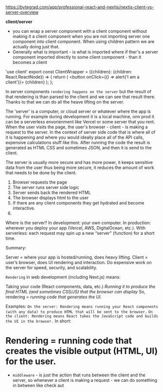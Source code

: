 https://bytegrad.com/app/professional-react-and-nextjs/nextjs-client-vs-server-overview

**client/server**
- you can wrap a server component with a  client component without making it a client component when you are not
  importing server one component into client component. When using children pattern we are actually doing just that.
- Generally what is important - is what is imported where if ther's a server component imported directly to some 
  client component  - than it becomes a client


'use client'
export const ClientWrapper = ({children}: {children: React.ReactNode}) => {
return (
<button onClick={() => alert('I am a client')}>
{children}
</button>
);
};


In server components `rendering happens on the server` but the result of that rendering is than parsed to the client 
and we can see that result there. Thanks to that we can do all the heave lifting on the server.

The 'server' is a computer, or cloud server or whatever where the app is running. For example during development it 
is a local machine, onn prod it can be a serverless envorienment like Vercel or some server that you rent. 
When the user visits the page, the user's browser - client - is making a request to the server. 
In the context of server side code that is where all of it is happening and where you would ideally place all of the 
API calls, expensive calculations stuff like this. After running the code the result is generated as HTML CSS and 
sometimes JSON, and then it is send to the client. 

The server is usually more secure and has more power, it keeps sensitive data from the user thus being more secure, 
it reduces the amount of work that needs to be done by the client. 

1. Browser requests the page
2. The server runs server side logic 
3. Server sends back the rendered HTML
4. The browser displays html to the user
5. If there are any client components they get hydrated and become interactive.
6. 


Where is the server?
In development: your own computer.
In production: wherever you deploy your app (Vercel, AWS, DigitalOcean, etc.).
With serverless: each request may spin up a new “server” (function) for a short time.

Summary:

Server = where your app is hosted/running, does heavy lifting.
Client = user’s browser, does UI rendering and interaction.
Do expensive work on the server for speed, security, and scalability.

`Rendering` in web development (including Next.js) means:

Taking your code (React components, data, etc.)
*Running it to produce the final HTML (and sometimes CSS/JS) that the browser can display*
So, rendering = *running code that generates the UI*.

Examples:
`On the server: Rendering means running your React components (with any data) to produce HTML that will be sent to the browser.`
`On the client: Rendering means React takes the JavaScript code and builds the UI in the browser.`
In short:
# Rendering = running code that creates the visible output (HTML, UI) for the user. #


- `middleware` - is just the action that runs between the client and the server, so whenever a client is making a 
  request - we can do something in between like check aut
